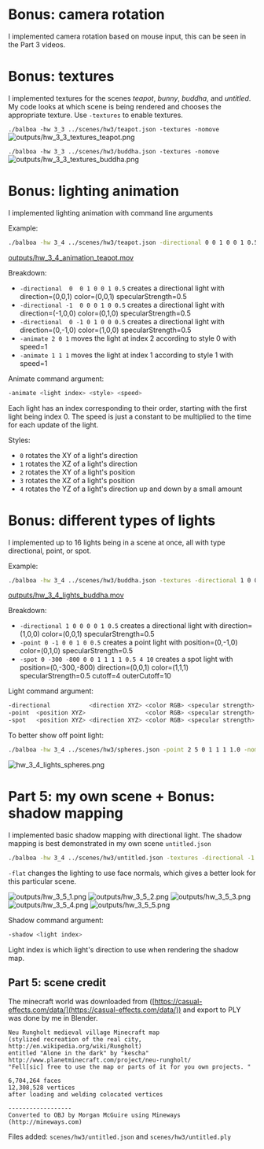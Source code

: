 # Bonus: camera rotation
I implemented camera rotation based on mouse input, this can be seen in the Part 3 videos.



# Bonus: textures
I implemented textures for the scenes *teapot*, *bunny*, *buddha*, and *untitled*. My code looks at which scene is being rendered and chooses the appropriate texture. Use `-textures` to enable textures.


`./balboa -hw 3_3 ../scenes/hw3/teapot.json -textures -nomove`
![outputs/hw_3_3_textures_teapot.png](outputs/hw_3_3_textures_teapot.png)

`./balboa -hw 3_3 ../scenes/hw3/buddha.json -textures -nomove`
![outputs/hw_3_3_textures_buddha.png](outputs/hw_3_3_textures_buddha.png)



# Bonus: lighting animation
I implemented lighting animation with command line arguments

Example:
```sh
./balboa -hw 3_4 ../scenes/hw3/teapot.json -directional 0 0 1 0 0 1 0.5 -directional -1 0 0 0 1 0 0.5 -directional 0 -1 0 1 0 0 0.5 -animate 2 0 1 -animate 1 1 1
```
[outputs/hw_3_4_animation_teapot.mov](outputs/hw_3_4_animation_teapot.mov)

Breakdown:
- `-directional  0  0 1 0 0 1 0.5` creates a directional light with direction=(0,0,1) color=(0,0,1) specularStrength=0.5
- `-directional -1  0 0 0 1 0 0.5` creates a directional light with direction=(-1,0,0) color=(0,1,0) specularStrength=0.5
- `-directional  0 -1 0 1 0 0 0.5` creates a directional light with direction=(0,-1,0) color=(1,0,0) specularStrength=0.5
- `-animate 2 0 1` moves the light at index 2 according to style 0 with speed=1
- `-animate 1 1 1` moves the light at index 1 according to style 1 with speed=1

Animate command argument:
```sh
-animate <light index> <style> <speed>
```
Each light has an index corresponding to their order, starting with the first light being index 0. The speed is just a constant to be multiplied to the time for each update of the light.

Styles:
- `0` rotates the XY of a light's direction
- `1` rotates the XZ of a light's direction
- `2` rotates the XY of a light's position
- `3` rotates the XZ of a light's position
- `4` rotates the YZ of a light's direction up and down by a small amount



# Bonus: different types of lights
I implemented up to 16 lights being in a scene at once, all with type directional, point, or spot.

Example:
```sh
./balboa -hw 3_4 ../scenes/hw3/buddha.json -textures -directional 1 0 0 0 0 1 0.5 -animate 0 1 1 -point 0 -1 0 0 1 0 0.5 -animate 1 2 2 -spot 0 -300 -800 0 0 1 1 1 1 0.5 4 10 -animate 2 4 1 -nomove
```
[outputs/hw_3_4_lights_buddha.mov](outputs/hw_3_4_lights_buddha.mov)

Breakdown:
- `-directional 1 0 0 0 0 1 0.5` creates a directional light with direction=(1,0,0) color=(0,0,1) specularStrength=0.5
- `-point 0 -1 0 0 1 0 0.5` creates a point light with position=(0,-1,0) color=(0,1,0) specularStrength=0.5
- `-spot 0 -300 -800 0 0 1 1 1 1 0.5 4 10` creates a spot light with position=(0,-300,-800) direction=(0,0,1) color=(1,1,1) specularStrength=0.5 cutoff=4 outerCutoff=10

Light command argument:
```sh
-directional           <direction XYZ> <color RGB> <specular strength>
-point  <position XYZ>                 <color RGB> <specular strength>
-spot   <position XYZ> <direction XYZ> <color RGB> <specular strength> <cutoff> <outer cutoff>
```

To better show off point light:
```sh
./balboa -hw 3_4 ../scenes/hw3/spheres.json -point 2 5 0 1 1 1 1.0 -nomove
```
![hw_3_4_lights_spheres.png](hw_3_4_lights_spheres.png)



# Part 5: my own scene  +  Bonus: shadow mapping
I implemented basic shadow mapping with directional light. The shadow mapping is best demonstrated in my own scene `untitled.json`
```sh
./balboa -hw 3_4 ../scenes/hw3/untitled.json -textures -directional -1 2 -1 1 1 1 2 -shadow 0 -flat
```
`-flat` changes the lighting to use face normals, which gives a better look for this particular scene.

![outputs/hw_3_5_1.png](outputs/hw_3_5_1.png)
![outputs/hw_3_5_2.png](outputs/hw_3_5_2.png)
![outputs/hw_3_5_3.png](outputs/hw_3_5_3.png)
![outputs/hw_3_5_4.png](outputs/hw_3_5_4.png)
![outputs/hw_3_5_5.png](outputs/hw_3_5_5.png)

Shadow command argument:
```sh
-shadow <light index>
```
Light index is which light's direction to use when rendering the shadow map.


## Part 5: scene credit
The minecraft world was downloaded from ([https://casual-effects.com/data/](https://casual-effects.com/data/)) and export to PLY was done by me in Blender.

    Neu Rungholt medieval village Minecraft map
    (stylized recreation of the real city, http://en.wikipedia.org/wiki/Rungholt)
    entitled "Alone in the dark" by "kescha"
    http://www.planetminecraft.com/project/neu-rungholt/
    "Fell[sic] free to use the map or parts of it for you own projects. "

    6,704,264 faces
    12,308,528 vertices 
    after loading and welding colocated vertices

    ------------------
    Converted to OBJ by Morgan McGuire using Mineways (http://mineways.com)

Files added: `scenes/hw3/untitled.json` and `scenes/hw3/untitled.ply`

